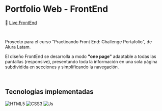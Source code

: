 <div align="left">
 
 <h1>Portfolio Web - FrontEnd</h1>
 
</div>

🔗 [Live FrontEnd](https://s-ol3.github.io/4lura-PortfolioFrontend2/ "Live FrontEnd")


<br>



Proyecto para el curso "Practicando Front End: Challenge Portafolio", de Alura Latam.


El diseño FrontEnd se desarrolla a modo **"one page"** adaptable a todas las pantallas (responsive), presentando toda la información en una sola página subdividida en secciones y simplificando la navegación. 


<br>



## Tecnologías implementadas


![HTML5](https://img.shields.io/badge/html5-393434.svg?style=for-the-badge&logo=html5&logoColor=white)
![CSS3](https://img.shields.io/badge/css3-393434.svg?style=for-the-badge&logo=css3&logoColor=white)
![Js](https://img.shields.io/badge/JavaScript-393434?style=for-the-badge&logo=javascript&logoColor=white)


